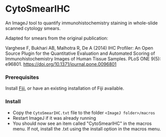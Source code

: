 # CytoSmearIHC
An ImageJ tool to quantify immunohistochemistry staining in whole-slide scanned cytology smears.

Adapted for smears from the original publication:

Varghese F, Bukhari AB, Malhotra R, De A (2014) IHC Profiler: An Open Source Plugin for the Quantitative Evaluation and Automated Scoring of Immunohistochemistry Images of Human Tissue Samples. PLoS ONE 9(5): e96801. https://doi.org/10.1371/journal.pone.0096801

### Prerequisites

Install [Fiji](https://fiji.sc/), or have an existing installation of Fiji available.

### Install

* Copy the `CytoSmearIHC.txt` file to the folder `<ImageJ folder>/macros`
* Restart ImageJ if it was already running
* You should now see an item called "CytoSmearIHC" in the macros menu. If not, install the .txt using the install option in the macros menu.


